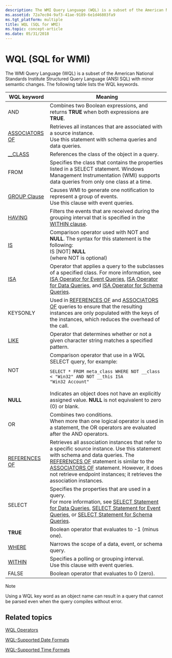 ```yaml
---
description: The WMI Query Language (WQL) is a subset of the American National Standards Institute Structured Query Language (ANSI SQL)&\#8212;with minor semantic changes. The following table lists the WQL keywords.
ms.assetid: 72a7ec04-9af3-41ae-9189-6e1d46803fa9
ms.tgt_platform: multiple
title: WQL (SQL for WMI)
ms.topic: concept-article
ms.date: 05/31/2018
---
```


# WQL (SQL for WMI)

The WMI Query Language (WQL) is a subset of the American National Standards Institute Structured Query Language (ANSI SQL) with minor semantic changes. The following table lists the WQL keywords.



<table>
<colgroup>
<col  />
<col  />
</colgroup>
<thead>
<tr class="header">
<th>WQL keyword</th>
<th>Meaning</th>
</tr>
</thead>
<tbody>
<tr class="odd">
<td>AND<br/></td>
<td>Combines two Boolean expressions, and returns <strong>TRUE</strong> when both expressions are <strong>TRUE</strong>.<br/></td>
</tr>
<tr class="even">
<td><a href="associators-of-statement.md">ASSOCIATORS OF</a></td>
<td>Retrieves all instances that are associated with a source instance.<br/> Use this statement with schema queries and data queries.<br/></td>
</tr>
<tr class="odd">
<td><a href="--class-identifier.md">__CLASS</a></td>
<td>References the class of the object in a query.<br/></td>
</tr>
<tr class="even">
<td>FROM<br/></td>
<td>Specifies the class that contains the properties listed in a SELECT statement. Windows Management Instrumentation (WMI) supports data queries from only one class at a time.<br/></td>
</tr>
<tr class="odd">
<td><a href="group-clause.md">GROUP Clause</a></td>
<td>Causes WMI to generate one notification to represent a group of events.<br/> Use this clause with event queries.<br/></td>
</tr>
<tr class="even">
<td><a href="having-clause.md">HAVING</a></td>
<td>Filters the events that are received during the grouping interval that is specified in the <a href="within-clause.md">WITHIN clause</a>.<br/></td>
</tr>
<tr class="odd">
<td><a href="wql-operators.md">IS</a></td>
<td>Comparison operator used with NOT and <strong>NULL</strong>. The syntax for this statement is the following:<br/> IS [NOT] <strong>NULL</strong><br/> (where NOT is optional)<br/></td>
</tr>
<tr class="even">
<td><a href="wql-operators.md">ISA</a></td>
<td>Operator that applies a query to the subclasses of a specified class. For more information, see <a href="isa-operator-for-event-queries.md">ISA Operator for Event Queries</a>, <a href="isa-operator-for-data-queries.md">ISA Operator for Data Queries</a>, and <a href="isa-operator-for-schema-queries.md">ISA Operator for Schema Queries</a>.<br/></td>
</tr>
<tr class="odd">
<td>KEYSONLY<br/></td>
<td>Used in <a href="references-of-statement.md">REFERENCES OF</a> and <a href="associators-of-statement.md">ASSOCIATORS OF</a> queries to ensure that the resulting instances are only populated with the keys of the instances, which reduces the overhead of the call.<br/></td>
</tr>
<tr class="even">
<td><a href="wql-operators.md">LIKE</a></td>
<td>Operator that determines whether or not a given character string matches a specified pattern.<br/></td>
</tr>
<tr class="odd">
<td>NOT<br/></td>
<td>Comparison operator that use in a WQL SELECT query, for example:<br/>
<pre data-space="preserve"><code>SELECT * FROM meta_class WHERE NOT __class < &quot;Win32&quot; AND NOT __this ISA &quot;Win32_Account&quot;</code></pre></td>
</tr>
<tr class="even">
<td><strong>NULL</strong></td>
<td>Indicates an object does not have an explicitly assigned value. <strong>NULL</strong> is not equivalent to zero (0) or blank.<br/></td>
</tr>
<tr class="odd">
<td>OR<br/></td>
<td>Combines two conditions.<br/> When more than one logical operator is used in a statement, the OR operators are evaluated after the AND operators.<br/></td>
</tr>
<tr class="even">
<td><a href="references-of-statement.md">REFERENCES OF</a></td>
<td>Retrieves all association instances that refer to a specific source instance. Use this statement with schema and data queries. The <a href="references-of-statement.md">REFERENCES OF</a> statement is similar to the <a href="associators-of-statement.md">ASSOCIATORS OF</a> statement. However, it does not retrieve endpoint instances; it retrieves the association instances.<br/></td>
</tr>
<tr class="odd">
<td>SELECT<br/></td>
<td>Specifies the properties that are used in a query.<br/> For more information, see <a href="select-statement-for-data-queries.md">SELECT Statement for Data Queries</a>, <a href="select-statement-for-event-queries.md">SELECT Statement for Event Queries</a>, or <a href="select-statement-for-schema-queries.md">SELECT Statement for Schema Queries</a>.<br/></td>
</tr>
<tr class="even">
<td><strong>TRUE</strong></td>
<td>Boolean operator that evaluates to -1 (minus one).<br/></td>
</tr>
<tr class="odd">
<td><a href="where-clause.md">WHERE</a></td>
<td>Narrows the scope of a data, event, or schema query.<br/></td>
</tr>
<tr class="even">
<td><a href="within-clause.md">WITHIN</a></td>
<td>Specifies a polling or grouping interval.<br/> Use this clause with event queries.<br/></td>
</tr>
<tr class="odd">
<td>FALSE<br/></td>
<td>Boolean operator that evaluates to 0 (zero).</td>
</tr>
</tbody>
</table>



 

> [!Note]  
> Using a WQL key word as an object name can result in a query that cannot be parsed even when the query compiles without error.

 

## Related topics

<dl> <dt>

[WQL Operators](wql-operators.md)
</dt> <dt>

[WQL-Supported Date Formats](wql-supported-date-formats.md)
</dt> <dt>

[WQL-Supported Time Formats](wql-supported-time-formats.md)
</dt> </dl>

 

 




